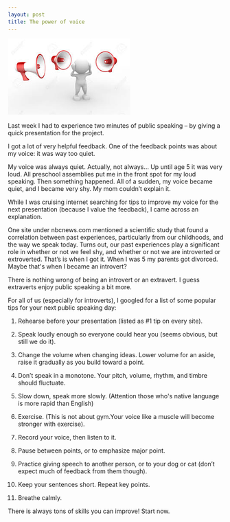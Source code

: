 ```yaml
---
layout: post
title: The power of voice
---
```

![Image_loud](images/loud.jpeg)

Last week I had to experience two minutes of public speaking – by giving a quick presentation for the project.

I got a lot of very helpful feedback. One of the feedback points was about my voice: it was way too quiet.

My voice was always quiet. Actually, not always… Up until age 5 it was very loud. All preschool assemblies put me in the front spot for my loud speaking. Then something happened. All of a sudden, my voice became quiet, and I became very shy. My mom couldn’t explain it.

While I was cruising internet searching for tips to improve my voice for the next presentation (because I value the feedback), I came across an explanation.

One site under nbcnews.com mentioned a scientific study that found a correlation between past experiences, particularly from our childhoods, and the way we speak today. Turns out, our past experiences play a significant role in whether or not we feel shy, and whether or not we are introverted or extroverted.  That’s is when I got it. When I was 5 my parents got divorced. Maybe that's when I became an introvert?

There is nothing wrong of being an introvert or an extravert. I guess extraverts enjoy public speaking a bit more.

For all of us (especially for introverts), I googled for a list of some popular tips for your next public speaking day:

1.	Rehearse before your presentation (listed as #1 tip on every site).

2.	Speak loudly enough so everyone could hear you (seems obvious, but still we do it).

3.	Change the volume when changing ideas. Lower volume for an aside, raise it gradually as you build toward a point.

4.	Don’t speak in a monotone. Your pitch, volume, rhythm, and timbre should fluctuate.

5.	Slow down, speak more slowly.  (Attention those who's native language is more rapid than English)

6.	Exercise. (This is not about gym.Your voice like a muscle will become stronger with exercise).

7.	Record your voice, then listen to it.

8.	Pause between points, or to emphasize major point.

9.	Practice giving speech to another person, or to your dog or cat (don’t expect much of feedback from them though).

10.	Keep your sentences short. Repeat key points.

11.	Breathe calmly.


There is always tons of skills you can improve! Start now.
